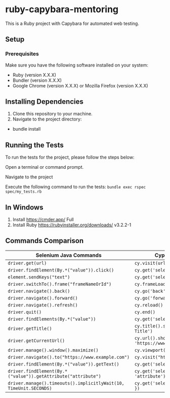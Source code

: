

# ruby-capybara-mentoring

This is a Ruby project with Capybara for automated web testing.

## Setup

### Prerequisites

Make sure you have the following software installed on your system:

- Ruby (version X.X.X)
- Bundler (version X.X.X)
- Google Chrome (version X.X.X) or Mozilla Firefox (version X.X.X)

## Installing Dependencies

1. Clone this repository to your machine.
2. Navigate to the project directory:

- bundle install

## Running the Tests
To run the tests for the project, please follow the steps below:

Open a terminal or command prompt.

Navigate to the project

Execute the following command to run the tests:
```bundle exec rspec spec/my_tests.rb```

## In Windows

1. Install https://cmder.app/ Full
2. Install Ruby https://rubyinstaller.org/downloads/ v3.2.2-1

## Commands Comparison
| Selenium Java Commands | Cypress Commands | Capybara Ruby Commands |
|-----------------------|-----------------|-----------------------|
| `driver.get(url)`     | `cy.visit(url)` | `visit(url)`           |
| `driver.findElement(By.*("value")).click()` | `cy.get('selector').click()` | `find('selector').click` |
| `element.sendKeys("text")` | `cy.get('selector').type('text')` | `find('selector').set('text')` |
| `driver.switchTo().frame("frameNameOrId")` | `cy.frameLoaded('frameNameOrId')` | `within_frame('frameNameOrId')` |
| `driver.navigate().back()` | `cy.go('back')` | `go_back` |
| `driver.navigate().forward()` | `cy.go('forward')` | `go_forward` |
| `driver.navigate().refresh()` | `cy.reload()` | `reload` |
| `driver.quit()` | `cy.end()` | `quit` |
| `driver.findElements(By.*("value"))` | `cy.get('selector').as('elements')` | `all('selector')` |
| `driver.getTitle()` | `cy.title().should('eq', 'Page Title')` | `have_title('Page Title')` |
| `driver.getCurrentUrl()` | `cy.url().should('eq', 'https://www.example.com')` | `have_current_path('https://www.example.com')` |
| `driver.manage().window().maximize()` | `cy.viewport('macbook-15')` | `maximize_window` |
| `driver.navigate().to("https://www.example.com")` | `cy.visit("https://www.example.com")` | `visit("https://www.example.com")` |
| `driver.findElement(By.*("value")).getText()` | `cy.get('selector').invoke('text')` | `find('selector').text` |
| `driver.findElement(By.*("value")).getAttribute("attribute")` | `cy.get('selector').invoke('attr', 'attribute')` | `find('selector')['attribute']` |
| `driver.manage().timeouts().implicitlyWait(10, TimeUnit.SECONDS)` | `cy.get('selector', { timeout: 10000 })` | `Capybara.default_max_wait_time = 10` |
